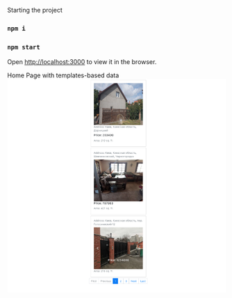Starting the project

### `npm i`
### `npm start`

Open [http://localhost:3000](http://localhost:3000) to view it in the browser.


Home Page with templates-based data
![home](./public/screen1.png)
